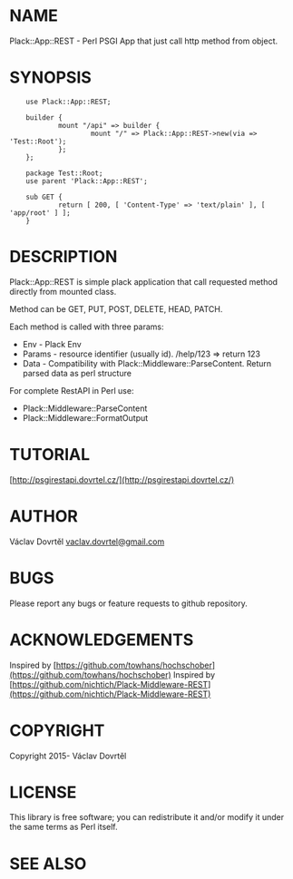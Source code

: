 # NAME

Plack::App::REST - Perl PSGI App that just call http method from object.

# SYNOPSIS

        use Plack::App::REST;

        builder {
                mount "/api" => builder {
                        mount "/" => Plack::App::REST->new(via => 'Test::Root');
                };
        };

        package Test::Root;
        use parent 'Plack::App::REST';

        sub GET {
                return [ 200, [ 'Content-Type' => 'text/plain' ], [ 'app/root' ] ];
        }

# DESCRIPTION

Plack::App::REST is simple plack application that call requested method directly from mounted class.

Method can be GET, PUT, POST, DELETE, HEAD, PATCH. 

Each method is called with three params:

- Env - Plack Env
- Params - resource identifier (usually id). /help/123 => return 123
- Data - Compatibility with Plack::Middleware::ParseContent. Return parsed data as perl structure

For complete RestAPI in Perl use: 

- Plack::Middleware::ParseContent
- Plack::Middleware::FormatOutput

# TUTORIAL

[http://psgirestapi.dovrtel.cz/](http://psgirestapi.dovrtel.cz/)

# AUTHOR

Václav Dovrtěl <vaclav.dovrtel@gmail.com>

# BUGS

Please report any bugs or feature requests to github repository.

# ACKNOWLEDGEMENTS

Inspired by [https://github.com/towhans/hochschober](https://github.com/towhans/hochschober)
Inspired by [https://github.com/nichtich/Plack-Middleware-REST](https://github.com/nichtich/Plack-Middleware-REST)

# COPYRIGHT

Copyright 2015- Václav Dovrtěl

# LICENSE

This library is free software; you can redistribute it and/or modify
it under the same terms as Perl itself.

# SEE ALSO
